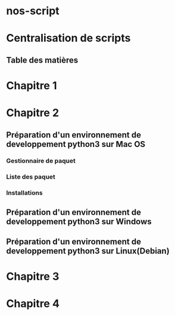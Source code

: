 # nos-script

<h1>Centralisation de scripts</h1>

<h2>Table des matières</h2>


Chapitre 1
==========

Chapitre 2
==========
## Préparation d'un environnement de developpement python3 sur Mac OS
### Gestionnaire de paquet
### Liste des paquet
### Installations
## Préparation d'un environnement de developpement python3 sur Windows
## Préparation d'un environnement de developpement python3 sur Linux(Debian)

Chapitre 3
==========

Chapitre 4
==========





